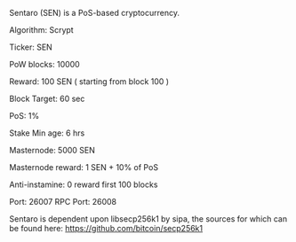 Sentaro (SEN) is a PoS-based cryptocurrency.

Algorithm: Scrypt

Ticker: SEN

PoW blocks: 10000

Reward: 100 SEN ( starting from block 100 )

Block Target: 60 sec

PoS: 1%

Stake Min age: 6 hrs

Masternode: 5000 SEN

Masternode reward: 1 SEN + 10% of PoS

Anti-instamine: 0 reward first 100 blocks

Port: 26007
RPC Port: 26008


Sentaro is dependent upon libsecp256k1 by sipa, the sources for which can be found here: https://github.com/bitcoin/secp256k1

